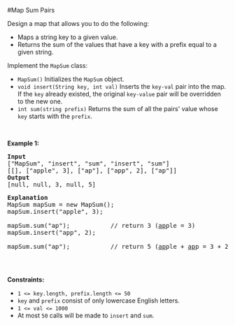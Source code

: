 #Map Sum Pairs
<p>Design a map that allows you to do the following:</p>
<ul>
<li>Maps a string key to a given value.</li>
<li>Returns the sum of the values that have a key with a prefix equal to a given string.</li>
</ul>
<p>Implement the <code>MapSum</code> class:</p>
<ul>
<li><code>MapSum()</code> Initializes the <code>MapSum</code> object.</li>
<li><code>void insert(String key, int val)</code> Inserts the <code>key-val</code> pair into the map. If the <code>key</code> already existed, the original <code>key-value</code> pair will be overridden to the new one.</li>
<li><code>int sum(string prefix)</code> Returns the sum of all the pairs' value whose <code>key</code> starts with the <code>prefix</code>.</li>
</ul>
<p> </p>
<p><strong class="example">Example 1:</strong></p>
<pre><strong>Input</strong>
["MapSum", "insert", "sum", "insert", "sum"]
[[], ["apple", 3], ["ap"], ["app", 2], ["ap"]]
<strong>Output</strong>
[null, null, 3, null, 5]
<p><strong>Explanation</strong>
MapSum mapSum = new MapSum();
mapSum.insert(&quot;apple&quot;, 3);<br />
mapSum.sum(&quot;ap&quot;);           // return 3 (<u>ap</u>ple = 3)
mapSum.insert(&quot;app&quot;, 2);<br />
mapSum.sum(&quot;ap&quot;);           // return 5 (<u>ap</u>ple + <u>ap</u>p = 3 + 2 = 5)
</pre></p>
<p> </p>
<p><strong>Constraints:</strong></p>
<ul>
<li><code>1 &lt;= key.length, prefix.length &lt;= 50</code></li>
<li><code>key</code> and <code>prefix</code> consist of only lowercase English letters.</li>
<li><code>1 &lt;= val &lt;= 1000</code></li>
<li>At most <code>50</code> calls will be made to <code>insert</code> and <code>sum</code>.</li>
</ul>
